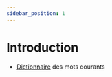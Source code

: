 ```yaml
---
sidebar_position: 1
---
```


# Introduction

- [Dictionnaire](/docs/dictionnaire/mots-courants) des mots courants
